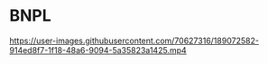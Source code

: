 # BNPL

https://user-images.githubusercontent.com/70627316/189072582-914ed8f7-1f18-48a6-9094-5a35823a1425.mp4

